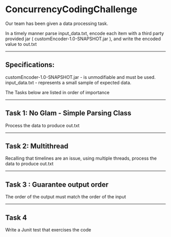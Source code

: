 # ConcurrencyCodingChallenge

Our team has been given a data processing task. 

In a timely manner parse input_data.txt, encode each item with a third party provided jar ( customEncoder-1.0-SNAPSHOT.jar ), and write the encoded value to out.txt

--------------------------------------------------------------------------------------------------
## Specifications:

customEncoder-1.0-SNAPSHOT.jar - is unmodifiable and must be used.
input_data.txt - represents a small sample of expected data.

The Tasks below are listed in order of importance

--------------------------------------------------------------------------------------------------
## Task 1: No Glam - Simple Parsing Class

Process the data to produce out.txt

--------------------------------------------------------------------------------------------------
## Task 2: Multithread

Recalling that timelines are an issue, using multiple threads, process the data to produce out.txt 

--------------------------------------------------------------------------------------------------
## Task 3 :  Guarantee output order

The order of the output must match the order of the input

-------------------------------------------------------------------------------------------------
## Task 4

Write a Junit test that exercises the code
